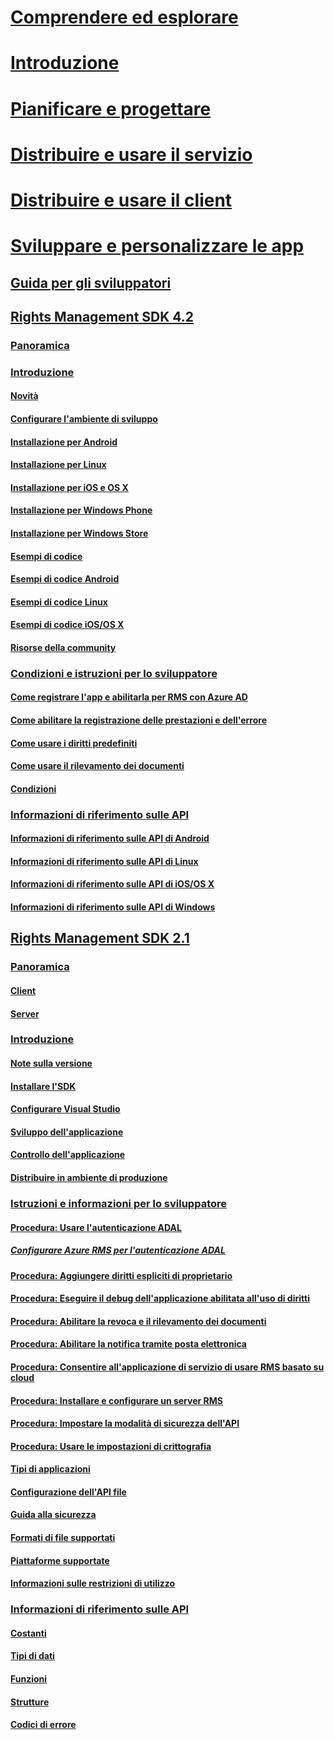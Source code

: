 # [Comprendere ed esplorare](/information-protection/understand-explore/what-is-information-protection)
# [Introduzione](/information-protection/get-started/requirements-azure-rms)
# [Pianificare e progettare](/information-protection/plan-design/deployment-roadmap)
# [Distribuire e usare il servizio](/information-protection/deploy-use/activate-service)
# [Distribuire e usare il client](/information-protection/rms-client/use-client)
# [Sviluppare e personalizzare le app](developers-guide.md)
## [Guida per gli sviluppatori](developers-guide.md)
## [Rights Management SDK 4.2](active-directory-rights-management-services-multi-platform-thin-client-sdk-portal.md)
### [Panoramica](overview.md)
### [Introduzione](get-started.md)
#### [Novità](release-notes.md)
#### [Configurare l'ambiente di sviluppo](setup-Developer-environment.md)
#### [Installazione per Android](android-sdk.md)
#### [Installazione per Linux](linux-setup.md)
#### [Installazione per iOS e OS X](ios-sdk.md)
#### [Installazione per Windows Phone](windows-phone-apps.md)
#### [Installazione per Windows Store](winrt-sdk.md)
#### [Esempi di codice](code-examples.md)
#### [Esempi di codice Android](android-code.md)
#### [Esempi di codice Linux](linux-c-code-examples.md)
#### [Esempi di codice iOS/OS X](ios-os-x-code-examples.md)
#### [Risorse della community](community-resources.md)
### [Condizioni e istruzioni per lo sviluppatore](core-concepts.md)
#### [Come registrare l'app e abilitarla per RMS con Azure AD](authentication-integration.md)
#### [Come abilitare la registrazione delle prestazioni e dell'errore](enabling-logging.md)
#### [Come usare i diritti predefiniti](built-in-rights-usage-restriction-reference.md)
#### [Come usare il rilevamento dei documenti](how-to-use-document-tracking.md)
#### [Condizioni](terms.md)
### [Informazioni di riferimento sulle API](api-reference-4-2.md)
#### [Informazioni di riferimento sulle API di Android](https://msdn.microsoft.com/library/dn758245.aspx)
#### [Informazioni di riferimento sulle API di Linux](linux-c-api-reference.md)
#### [Informazioni di riferimento sulle API di iOS/OS X](https://msdn.microsoft.com/library/dn758306.aspx)
#### [Informazioni di riferimento sulle API di Windows](https://msdn.microsoft.com/library/dn891914.aspx)
## [Rights Management SDK 2.1](microsoft-information-protection-and-control-client-portal.md)
### [Panoramica](ad-rms-overview.md)
#### [Client](ad-rms-client.md)
#### [Server](ad-rms-server.md)
### [Introduzione](getting-started-with-ad-rms-2-0.md)
#### [Note sulla versione](release-notes-rtm.md)
#### [Installare l'SDK](install-the-rms-sdk.md)
#### [Configurare Visual Studio](how-to-configure-a-visual-studio-project-to-use-the-ad-rms-sdk-2-0.md)
#### [Sviluppo dell'applicazione](developing-your-application.md)
#### [Controllo dell'applicazione](how-to-set-up-your-test-environment.md)
#### [Distribuire in ambiente di produzione](deploying-your-application.md)
### [Istruzioni e informazioni per lo sviluppatore](Developer-notes.md)
#### [Procedura: Usare l'autenticazione ADAL](how-to-use-adal-authentication.md)
##### [Configurare Azure RMS per l'autenticazione ADAL](adal-auth.md)
#### [Procedura: Aggiungere diritti espliciti di proprietario](add-explicit-owner-rights.md)
#### [Procedura: Eseguire il debug dell'applicazione abilitata all'uso di diritti](debugging-applications-that-use-ad-rms.md)
#### [Procedura: Abilitare la revoca e il rilevamento dei documenti](tracking-content.md)
#### [Procedura: Abilitare la notifica tramite posta elettronica](how-to-enable-email-notification.md)
#### [Procedura: Consentire all'applicazione di servizio di usare RMS basato su cloud](how-to-use-file-api-with-aadrm-cloud.md)
#### [Procedura: Installare e configurare un server RMS](how-to-install-and-configure-an-rms-server.md)
#### [Procedura: Impostare la modalità di sicurezza dell'API](setting-the-api-security-mode-api-mode.md)
#### [Procedura: Usare le impostazioni di crittografia](working-with-encryption.md)
#### [Tipi di applicazioni](application-types.md)
#### [Configurazione dell'API file](file-api-configuration.md)
#### [Guida alla sicurezza](security-guidelines.md)
#### [Formati di file supportati](supported-file-formats.md)
#### [Piattaforme supportate](supported-platforms.md)
#### [Informazioni sulle restrizioni di utilizzo](understanding-usage-restrictions.md)
### [Informazioni di riferimento sulle API](api-reference-2-1.md)
#### [Costanti](https://msdn.microsoft.com/library/hh535291.aspx)
#### [Tipi di dati](https://msdn.microsoft.com/library/hh535288.aspx)
#### [Funzioni](https://msdn.microsoft.com/library/hh535289.aspx)
#### [Strutture](https://msdn.microsoft.com/library/hh535294.aspx)
#### [Codici di errore](https://msdn.microsoft.com/library/hh535248.aspx)


<!--HONumber=Nov16_HO4-->


